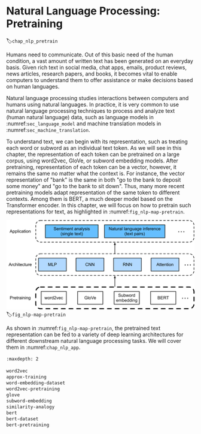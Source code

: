 # Natural Language Processing: Pretraining
:label:`chap_nlp_pretrain`


Humans need to communicate.
Out of this basic need of the human condition, a vast amount of written text has been generated on an everyday basis.
Given rich text in social media, chat apps, emails, product reviews, news articles,  research papers, and books, it becomes vital to enable computers to understand them to offer assistance or make decisions based on human languages.

Natural language processing studies interactions between computers and humans using natural languages.
In practice, it is very common to use natural language processing techniques to process and analyze text (human natural language) data, such as language models in :numref:`sec_language_model` and machine translation models in :numref:`sec_machine_translation`.

To understand text, we can begin with its representation,
such as treating each word or subword as an individual text token.
As we will see in this chapter,
the representation of each token can be pretrained on a large corpus,
using word2vec, GloVe, or subword embedding models.
After pretraining, representation of each token can be a vector,
however, it remains the same no matter what the context is.
For instance, the vector representation of "bank" is the same
in both
"go to the bank to deposit some money"
and
"go to the bank to sit down".
Thus, many more recent pretraining models adapt representation of the same token
to different contexts.
Among them is BERT, a much deeper model based on the Transformer encoder.
In this chapter, we will focus on how to pretrain such representations for text,
as highlighted in :numref:`fig_nlp-map-pretrain`.

![Pretrained text representation can be fed to various deep learning architectures for different downstream natural language processing tasks. This chapter focuses on the upstream text representation pretraining.](../img/nlp-map-pretrain.svg)
:label:`fig_nlp-map-pretrain`

As shown in :numref:`fig_nlp-map-pretrain`,
the pretrained text representation can be fed to
a variety of deep learning architectures for different downstream natural language processing tasks.
We will cover them in :numref:`chap_nlp_app`.

```toc
:maxdepth: 2

word2vec
approx-training
word-embedding-dataset
word2vec-pretraining
glove
subword-embedding
similarity-analogy
bert
bert-dataset
bert-pretraining

```

